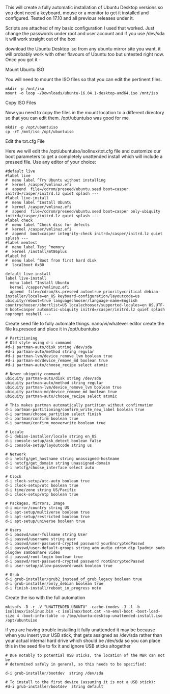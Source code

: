 This will create a fully automatic installation of Ubuntu Desktop versions so you dont need a keyboard, mouse or a monitor to get it installed and configured. Tested on 17.10 and all previous releases under it.

Scripts are attached of my basic configuration I used that worked. Just change the passwords under root and user account and if you use /dev/sda it will work straight out of the box

download the Ubuntu Desktop iso from any ubuntu mirror site you want, it will probably work with other flavours of Ubuntu too but untested right now. Once you got it -

Mount Ubuntu ISO

You will need to mount the ISO files so that you can edit the pertinent files.
```
mkdir -p /mnt/iso
mount -o loop ~/Downloads/ubuntu-16.04.1-desktop-amd64.iso /mnt/iso
```
Copy ISO Files

Now you need to copy the files in the mount location to a different directory so that you can edit them. /opt/ubuntuiso was good for me

```
mkdir -p /opt/ubuntuiso
cp -rT /mnt/iso /opt/ubuntuiso
```

Edit the txt.cfg File

Here we will edit the /opt/ubuntuiso/isolinux/txt.cfg file and customize our boot parameters to get a completely unattended install which will include a preseed file. Use any editor of your choice:

```
#default live
#label live
#  menu label ^Try Ubuntu without installing
#  kernel /casper/vmlinuz.efi
#  append  file=/cdrom/preseed/ubuntu.seed boot=casper initrd=/casper/initrd.lz quiet splash ---
#label live-install
#  menu label ^Install Ubuntu
#  kernel /casper/vmlinuz.efi
#  append  file=/cdrom/preseed/ubuntu.seed boot=casper only-ubiquity initrd=/casper/initrd.lz quiet splash ---
#label check
#  menu label ^Check disc for defects
#  kernel /casper/vmlinuz.efi
#  append  boot=casper integrity-check initrd=/casper/initrd.lz quiet splash ---
#label memtest
#  menu label Test ^memory
#  kernel /install/mt86plus
#label hd 
#  menu label ^Boot from first hard disk
#  localboot 0x80

default live-install
label live-install
  menu label ^Install Ubuntu
  kernel /casper/vmlinuz.efi
  append  file=/cdrom/ks.preseed auto=true priority=critical debian-installer/locale=en_US keyboard-configuration/layoutcode=us ubiquity/reboot=true languagechooser/language-name=English countrychooser/shortlist=US localechooser/supported-locales=en_US.UTF-8 boot=casper automatic-ubiquity initrd=/casper/initrd.lz quiet splash noprompt noshell ---
```

Create seed file to fully automate things. nano/vi/whatever editor create the file ks.preseed and place it in /opt/ubuntuiso

```
# Partitioning
# Old style using d-i command
#d-i partman-auto/disk string /dev/sda
#d-i partman-auto/method string regular
#d-i partman-lvm/device_remove_lvm boolean true
#d-i partman-md/device_remove_md boolean true
#d-i partman-auto/choose_recipe select atomic

# Newer ubiquity command
ubiquity partman-auto/disk string /dev/sda
ubiquity partman-auto/method string regular
ubiquity partman-lvm/device_remove_lvm boolean true
ubiquity partman-md/device_remove_md boolean true
ubiquity partman-auto/choose_recipe select atomic

# This makes partman automatically partition without confirmation
d-i partman-partitioning/confirm_write_new_label boolean true
d-i partman/choose_partition select finish
d-i partman/confirm boolean true
d-i partman/confirm_nooverwrite boolean true

# Locale
d-i debian-installer/locale string en_US
d-i console-setup/ask_detect boolean false
d-i console-setup/layoutcode string us

# Network
d-i netcfg/get_hostname string unassigned-hostname
d-i netcfg/get_domain string unassigned-domain
d-i netcfg/choose_interface select auto

# Clock
d-i clock-setup/utc-auto boolean true
d-i clock-setup/utc boolean true
d-i time/zone string US/Pacific
d-i clock-setup/ntp boolean true

# Packages, Mirrors, Image
d-i mirror/country string US
d-i apt-setup/multiverse boolean true
d-i apt-setup/restricted boolean true
d-i apt-setup/universe boolean true

# Users
d-i passwd/user-fullname string User
d-i passwd/username string user
d-i passwd/user-password-crypted password yourEncryptedPasswd
d-i passwd/user-default-groups string adm audio cdrom dip lpadmin sudo plugdev sambashare video
d-i passwd/root-login boolean true
d-i passwd/root-password-crypted password rootEncryptedPasswd
d-i user-setup/allow-password-weak boolean true

# Grub
d-i grub-installer/grub2_instead_of_grub_legacy boolean true
d-i grub-installer/only_debian boolean true
d-i finish-install/reboot_in_progress note
```

Create the iso with the full automation
```
mkisofs -D -r -V "UNATTENDED_UBUNTU" -cache-inodes -J -l -b isolinux/isolinux.bin -c isolinux/boot.cat -no-emul-boot -boot-load-size 4 -boot-info-table -o /tmp/ubuntu-desktop-unattended-install.iso /opt/ubuntuiso
```


if you are having trouble installing it fully unattended it may be because when you insert your USB stick, that gets assigned as /dev/sda rather than your actual internal hard drive which should be /dev/sda so you can place this in the seed file to fix it and ignore USB sticks altogether

```
# Due notably to potential USB sticks, the location of the MBR can not be
# determined safely in general, so this needs to be specified:

d-i grub-installer/bootdev  string /dev/sda

# To install to the first device (assuming it is not a USB stick):
#d-i grub-installer/bootdev  string default
```
